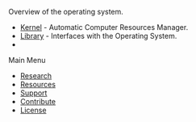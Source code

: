 Overview of the operating system.
* [Kernel](./Kernel/) - Automatic Computer Resources Manager.
* [Library](./Library/) - Interfaces with the Operating System.
* 
Main Menu
* [Research]()
* [Resources]()
* [Support]()
* [Contribute]()
* [License](../LICENSE)
